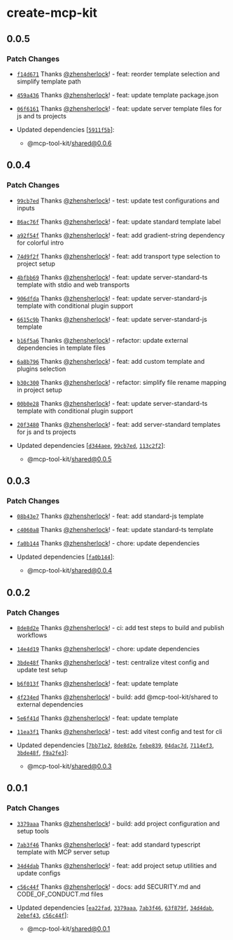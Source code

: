 # create-mcp-kit

## 0.0.5

### Patch Changes

- [`f14d671`](https://github.com/my-mcp-hub/mcp-kit/commit/f14d671a60f2f140d529ec2408e75bebfafaea31) Thanks [@zhensherlock](https://github.com/zhensherlock)! - feat: reorder template selection and simplify template path

- [`459a436`](https://github.com/my-mcp-hub/mcp-kit/commit/459a436c31ad19669d064fb41ea89bf2e59184c4) Thanks [@zhensherlock](https://github.com/zhensherlock)! - feat: update template package.json

- [`06f6161`](https://github.com/my-mcp-hub/mcp-kit/commit/06f616188c1310b6cdf0fb41ee9e87bf425beb63) Thanks [@zhensherlock](https://github.com/zhensherlock)! - feat: update server template files for js and ts projects

- Updated dependencies [[`5911f5b`](https://github.com/my-mcp-hub/mcp-kit/commit/5911f5b8ca5b0e7edc3974bad3e404f52b62fc0c)]:
  - @mcp-tool-kit/shared@0.0.6

## 0.0.4

### Patch Changes

- [`99cb7ed`](https://github.com/my-mcp-hub/mcp-kit/commit/99cb7ed3d332a8b68f1001c103d9d66b9b59bbf9) Thanks [@zhensherlock](https://github.com/zhensherlock)! - test: update test configurations and inputs

- [`86ac76f`](https://github.com/my-mcp-hub/mcp-kit/commit/86ac76fc680f214a774ff6fb44be33b734de2801) Thanks [@zhensherlock](https://github.com/zhensherlock)! - feat: update standard template label

- [`a92f54f`](https://github.com/my-mcp-hub/mcp-kit/commit/a92f54fdbf7ae71d143e588696ec9cd727f0ef12) Thanks [@zhensherlock](https://github.com/zhensherlock)! - feat: add gradient-string dependency for colorful intro

- [`74d9f2f`](https://github.com/my-mcp-hub/mcp-kit/commit/74d9f2f7a7596a39f706c57fae422b9b166936c7) Thanks [@zhensherlock](https://github.com/zhensherlock)! - feat: add transport type selection to project setup

- [`4bfbb69`](https://github.com/my-mcp-hub/mcp-kit/commit/4bfbb691cb09208fd118ecf059907c6125188a33) Thanks [@zhensherlock](https://github.com/zhensherlock)! - feat: update server-standard-ts template with stdio and web transports

- [`906dfda`](https://github.com/my-mcp-hub/mcp-kit/commit/906dfdaa6e9143e054664940dc246371e28d5484) Thanks [@zhensherlock](https://github.com/zhensherlock)! - feat: update server-standard-js template with conditional plugin support

- [`6615c9b`](https://github.com/my-mcp-hub/mcp-kit/commit/6615c9bcdabc3a29f18e5ffff05a7b2d18bff170) Thanks [@zhensherlock](https://github.com/zhensherlock)! - feat: update server-standard-js template

- [`b16f5a6`](https://github.com/my-mcp-hub/mcp-kit/commit/b16f5a622d6c03106131133811e6aa8feff65fed) Thanks [@zhensherlock](https://github.com/zhensherlock)! - refactor: update external dependencies in template files

- [`6a8b796`](https://github.com/my-mcp-hub/mcp-kit/commit/6a8b7969a77a3a05265531cc34dd73ebe680b544) Thanks [@zhensherlock](https://github.com/zhensherlock)! - feat: add custom template and plugins selection

- [`b30c300`](https://github.com/my-mcp-hub/mcp-kit/commit/b30c30048fedff0be244e6833d4a8220e5b2afb1) Thanks [@zhensherlock](https://github.com/zhensherlock)! - refactor: simplify file rename mapping in project setup

- [`00b0e28`](https://github.com/my-mcp-hub/mcp-kit/commit/00b0e28bdd67fff08472058ab874a7c81be8bbec) Thanks [@zhensherlock](https://github.com/zhensherlock)! - feat: update server-standard-ts template with conditional plugin support

- [`20f3480`](https://github.com/my-mcp-hub/mcp-kit/commit/20f3480160d20cdcf871024214381f2b090b4932) Thanks [@zhensherlock](https://github.com/zhensherlock)! - feat: add server-standard templates for js and ts projects

- Updated dependencies [[`d344aee`](https://github.com/my-mcp-hub/mcp-kit/commit/d344aee6d306b26f4e0b588a04c69b89a155b14e), [`99cb7ed`](https://github.com/my-mcp-hub/mcp-kit/commit/99cb7ed3d332a8b68f1001c103d9d66b9b59bbf9), [`113c2f2`](https://github.com/my-mcp-hub/mcp-kit/commit/113c2f2df932148a9cef7d0746c15f6fe9d25ab5)]:
  - @mcp-tool-kit/shared@0.0.5

## 0.0.3

### Patch Changes

- [`08b43e7`](https://github.com/my-mcp-hub/mcp-kit/commit/08b43e7ab828cec504472142163c84973fa19c77) Thanks [@zhensherlock](https://github.com/zhensherlock)! - feat: add standard-js template

- [`c4060a8`](https://github.com/my-mcp-hub/mcp-kit/commit/c4060a8d70ffc6588fc7c368af53fd6e4d829a20) Thanks [@zhensherlock](https://github.com/zhensherlock)! - feat: update standard-ts template

- [`fa0b144`](https://github.com/my-mcp-hub/mcp-kit/commit/fa0b1443c37a5ff07d63930f3951ee02600b1cea) Thanks [@zhensherlock](https://github.com/zhensherlock)! - chore: update dependencies

- Updated dependencies [[`fa0b144`](https://github.com/my-mcp-hub/mcp-kit/commit/fa0b1443c37a5ff07d63930f3951ee02600b1cea)]:
  - @mcp-tool-kit/shared@0.0.4

## 0.0.2

### Patch Changes

- [`8de8d2e`](https://github.com/my-mcp-hub/mcp-kit/commit/8de8d2eb47d1347cc92b99ea0e55c80dcee5c066) Thanks [@zhensherlock](https://github.com/zhensherlock)! - ci: add test steps to build and publish workflows

- [`14e4d19`](https://github.com/my-mcp-hub/mcp-kit/commit/14e4d19765b2ea59559c5c6f442318003cb76fd6) Thanks [@zhensherlock](https://github.com/zhensherlock)! - chore: update dependencies

- [`3bde48f`](https://github.com/my-mcp-hub/mcp-kit/commit/3bde48f49b4897e0c73078cf412487056af9eb52) Thanks [@zhensherlock](https://github.com/zhensherlock)! - test: centralize vitest config and update test setup

- [`b6f013f`](https://github.com/my-mcp-hub/mcp-kit/commit/b6f013f625e696b5c415e58d02e32e5e23905781) Thanks [@zhensherlock](https://github.com/zhensherlock)! - feat: update template

- [`4f234ed`](https://github.com/my-mcp-hub/mcp-kit/commit/4f234ed83e7e992af482cb2eb53fa84914ba5cdf) Thanks [@zhensherlock](https://github.com/zhensherlock)! - build: add @mcp-tool-kit/shared to external dependencies

- [`5e6f41d`](https://github.com/my-mcp-hub/mcp-kit/commit/5e6f41df29a41591cd9d466685191947dbf81635) Thanks [@zhensherlock](https://github.com/zhensherlock)! - feat: update template

- [`11ea3f1`](https://github.com/my-mcp-hub/mcp-kit/commit/11ea3f1d7d25bf70ad957c9d6769627ca1ac4fbe) Thanks [@zhensherlock](https://github.com/zhensherlock)! - test: add vitest config and test for cli

- Updated dependencies [[`7bb71e2`](https://github.com/my-mcp-hub/mcp-kit/commit/7bb71e2c1eadabacebe865015cc4edad1922a2ff), [`8de8d2e`](https://github.com/my-mcp-hub/mcp-kit/commit/8de8d2eb47d1347cc92b99ea0e55c80dcee5c066), [`febe839`](https://github.com/my-mcp-hub/mcp-kit/commit/febe83995330490ac200e86a6843ebf59465a1d3), [`04dac7d`](https://github.com/my-mcp-hub/mcp-kit/commit/04dac7dc66948548bf29d2bc1e6ebe3ef3463c30), [`7114ef3`](https://github.com/my-mcp-hub/mcp-kit/commit/7114ef3fbd4b3e78e069633c3ff746b9325df998), [`3bde48f`](https://github.com/my-mcp-hub/mcp-kit/commit/3bde48f49b4897e0c73078cf412487056af9eb52), [`f9a2fe3`](https://github.com/my-mcp-hub/mcp-kit/commit/f9a2fe317b6b71370c2088a34838c566bccfdc83)]:
  - @mcp-tool-kit/shared@0.0.3

## 0.0.1

### Patch Changes

- [`3379aaa`](https://github.com/my-mcp-hub/mcp-kit/commit/3379aaa421e413d0c290128babd0d072c1034a0e) Thanks [@zhensherlock](https://github.com/zhensherlock)! - build: add project configuration and setup tools

- [`7ab3f46`](https://github.com/my-mcp-hub/mcp-kit/commit/7ab3f462dbb154500245b6f00a0741ddf81ae712) Thanks [@zhensherlock](https://github.com/zhensherlock)! - feat: add standard typescript template with MCP server setup

- [`34d4dab`](https://github.com/my-mcp-hub/mcp-kit/commit/34d4dab0e9e28f2e5ec0e76b44d55cfd12a7ef5d) Thanks [@zhensherlock](https://github.com/zhensherlock)! - feat: add project setup utilities and update configs

- [`c56c44f`](https://github.com/my-mcp-hub/mcp-kit/commit/c56c44fb3d039b9ade198105a1f9aba4d5f95032) Thanks [@zhensherlock](https://github.com/zhensherlock)! - docs: add SECURITY.md and CODE_OF_CONDUCT.md files

- Updated dependencies [[`ea22fad`](https://github.com/my-mcp-hub/mcp-kit/commit/ea22fad55eb0b2d1d9d04e0054b736b198164509), [`3379aaa`](https://github.com/my-mcp-hub/mcp-kit/commit/3379aaa421e413d0c290128babd0d072c1034a0e), [`7ab3f46`](https://github.com/my-mcp-hub/mcp-kit/commit/7ab3f462dbb154500245b6f00a0741ddf81ae712), [`63f879f`](https://github.com/my-mcp-hub/mcp-kit/commit/63f879f86acb9852811b8b61fa95eb298f0df1f6), [`34d4dab`](https://github.com/my-mcp-hub/mcp-kit/commit/34d4dab0e9e28f2e5ec0e76b44d55cfd12a7ef5d), [`2ebef43`](https://github.com/my-mcp-hub/mcp-kit/commit/2ebef43ad78b2649a63f7f206b74b9b7e03ab879), [`c56c44f`](https://github.com/my-mcp-hub/mcp-kit/commit/c56c44fb3d039b9ade198105a1f9aba4d5f95032)]:
  - @mcp-tool-kit/shared@0.0.1
